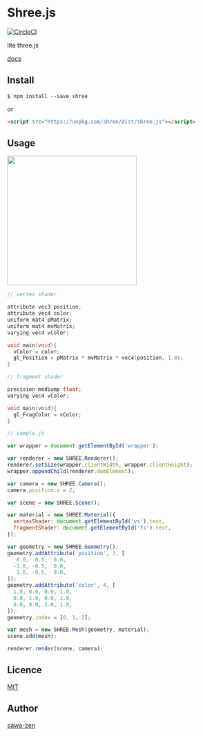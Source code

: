 # Shree.js

[![CircleCI](https://circleci.com/gh/sawa-zen/shree/tree/master.svg?style=svg)](https://circleci.com/gh/sawa-zen/shree/tree/master)

lite three.js

[docs](https://sawa-zen.github.io/shree/)

## Install

```
$ npm install --save shree
```

or

```html
<script src="https://unpkg.com/shree/dist/shree.js"></script>
```

## Usage

<img src="https://sawa-zen.github.io/shree/images/thumbnail_basic.png" width="300" />

```c
// vertex shader

attribute vec3 position;
attribute vec4 color;
uniform mat4 pMatrix;
uniform mat4 mvMatrix;
varying vec4 vColor;

void main(void){
  vColor = color;
  gl_Position = pMatrix * mvMatrix * vec4(position, 1.0);
}
```

```c
// fragment shader

precision mediump float;
varying vec4 vColor;

void main(void){
  gl_FragColor = vColor;
}
```

```javascript
// sample.js

var wrapper = document.getElementById('wrapper');

var renderer = new SHREE.Renderer();
renderer.setSize(wrapper.clientWidth, wrapper.clientHeight);
wrapper.appendChild(renderer.domElement);

var camera = new SHREE.Camera();
camera.position.z = 2;

var scene = new SHREE.Scene();

var material = new SHREE.Material({
  vertexShader: document.getElementById('vs').text,
  fragmentShader: document.getElementById('fs').text,
});

var geometry = new SHREE.Geometry();
geometry.addAttribute('position', 3, [
   0.0,  0.5,  0.0,
  -1.0, -0.5,  0.0,
   1.0, -0.5,  0.0,
]);
geometry.addAttribute('color', 4, [
  1.0, 0.0, 0.0, 1.0,
  0.0, 1.0, 0.0, 1.0,
  0.0, 0.0, 1.0, 1.0,
]);
geometry.index = [0, 1, 2];

var mesh = new SHREE.Mesh(geometry, material);
scene.add(mesh);

renderer.render(scene, camera);
```

## Licence

[MIT](https://github.com/sawa-zen/shree/blob/master/LICENSE)

## Author

[sawa-zen](https://github.com/sawa-zen)

